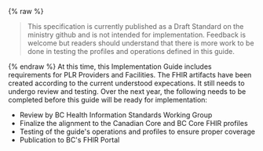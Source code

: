 {% raw %}
<blockquote class="stu-note">
<p>
This specification is currently published as a Draft Standard on the ministry github and is not intended for implementation.  Feedback is welcome but readers should understand that there is more work to be done in testing the profiles and operations defined in this guide.</p>
</blockquote>
{% endraw %}
At this time, this Implementation Guide includes requirements for PLR Providers and Facilities.  The FHIR artifacts have been created according to the current understood expecations.  It still needs to undergo review and testing.  Over the next year, the following needs to be completed before this guide will be ready for implementation:

* Review by BC Health Information Standards Working Group
* Finalize the alignment to the Canadian Core and BC Core FHIR profiles
* Testing of the guide's operations and profiles to ensure proper coverage
* Publication to BC's FHIR Portal